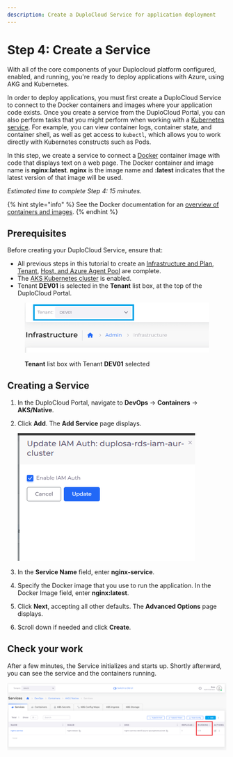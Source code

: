 ```yaml
---
description: Create a DuploCloud Service for application deployment
---
```


# Step 4: Create a Service

With all of the core components of your Duplocloud platform configured, enabled, and running, you're ready to deploy applications with Azure, using AKG and Kubernetes.

In order to deploy applications, you must first create a DuploCloud Service to connect to the Docker containers and images where your application code exists. Once you create a service from the DuploCloud Portal, you can also perform tasks that you might perform when working with a [Kubernetes service](https://kubernetes.io/docs/concepts/services-networking/service/). For example, you can view container logs, container state, and container shell, as well as get access to `kubectl`, which allows you to work directly with Kubernetes constructs such as Pods.

In this step, we create a service to connect a [Docker](https://www.docker.com/) container image with code that displays text on a web page. The Docker container and image name is **nginx:latest**. **nginx** is the image name and **:latest** indicates that the latest version of that image will be used.

_Estimated time to complete Step 4: 15 minutes._

{% hint style="info" %}
See the Docker documentation for an [overview of containers and images](https://docs.docker.com/get-started/).
{% endhint %}

## Prerequisites

Before creating your DuploCloud Service, ensure that:

* All previous steps in this tutorial to create an [Infrastructure and Plan](step-1-infrastructure.md), [Tenant](step-2-tenant.md), [Host, and Azure Agent Pool](step-3-create-azure-agent-pool.md) are complete.
* The [AKS Kubernetes cluster](step-1-infrastructure.md#enabling-the-aks-kubernetes-cluster) is enabled.
* Tenant **DEV01** is selected in the **Tenant** list box, at the top of the DuploCloud Portal.

<figure><img src="../../.gitbook/assets/tenant_dev01 (2) (1) (1).png" alt=""><figcaption><p><strong>Tenant</strong> list box with Tenant <strong>DEV01</strong> selected</p></figcaption></figure>

## Creating a Service

1. In the DuploCloud Portal, navigate to **DevOps** -> **Containers** -> **AKS/Native**.
2.  Click **Add**. The **Add Service** page displays.

    ![Add Service page to add nginx-service](<../../.gitbook/assets/image (2) (3).png>)
3. In the **Service Name** field, enter **nginx-service**.
4. Specify the Docker image that you use to run the application. In the Docker Image field, enter **nginx:latest**.&#x20;
5. Click **Next**, accepting all other defaults. The **Advanced Options** page displays.
6. Scroll down if needed and click **Create**.

## Check your work

After a few minutes, the Service initializes and starts up. Shortly afterward, you can see the service and the containers running.

<div align="left">

<img src="../../.gitbook/assets/Azure_GS_Service_run (1).png" alt="nginx-service page with service RUNNING (1/1)">

</div>
